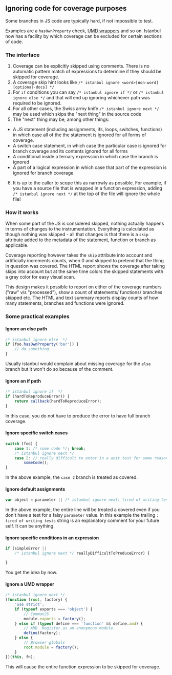 ## Ignoring code for coverage purposes

Some branches in JS code are typically hard, if not impossible to test.

Examples are a `hasOwnProperty` check, [UMD wrappers](https://github.com/umdjs/umd) and so on. Istanbul now has a
facility by which coverage can be excluded for certain sections of code.

### The interface

1. Coverage can be explicitly skipped using comments. There is no automatic pattern match of expressions to determine
if they should be skipped for coverage.
2. A coverage skip hint looks like `/* istanbul ignore <word>[non-word] [optional-docs] */`
3. For `if` conditions you can say `/* istanbul ignore if */` or `/* istanbul ignore else */` and that will end up
ignoring whichever path was required to be ignored.
4. For all other cases, the Swiss army knife `/* istanbul ignore next */` may be used which skips the "next thing" in
the source code
5. The "next" thing may be, among other things:
  * A JS statement (including assignments, ifs, loops, switches, functions) in which case all of the the statement is
  ignored for all forms of coverage.
  * A switch case statement, in which case the particular case is ignored for branch coverage and its contents ignored
  for all forms
  * A conditional inside a ternary expression in which case the branch is ignored
  * A part of a logical expression in which case that part of the expression is ignored for branch coverage
6. It is up to the caller to scope this as narrowly as possible. For example, if you have a source file that is wrapped
in a function expression, adding `/* istanbul ignore next */` at the top of the file will ignore the whole file!

### How it works

When some part of the JS is considered skipped, nothing actually happens in terms of changes to the instrumentation. Everything is calculated as though nothing was skipped - all that changes is that there is a `skip` attribute added to the metadata of the statement, function or branch as applicable.

Coverage reporting however takes the `skip` attribute into account and artificially increments counts, when 0 and skipped to pretend that the thing in question was covered. The HTML report shows the coverage after taking skips into account but at the same time colors the skipped statements with a gray color for easy visual scan.

This design makes it possible to report on either of the coverage numbers ("raw" v/s "processed"), show a count of statements/ functions/ branches skipped etc. The HTML and text summary reports display counts of how many statements, branches and functions were ignored.

### Some practical examples

#### Ignore an else path

```javascript
/* istanbul ignore else  */
if (foo.hasOwnProperty('bar')) {
    // do something
}
```

Usually istanbul would complain about missing coverage for the `else` branch but it won't do so because of the comment.

#### Ignore an if path

```javascript
/* istanbul ignore if  */
if (hardToReproduceError)) {
    return callback(hardToReproduceError);
}
```

In this case, you do not have to produce the error to have full branch coverage.

#### Ignore specific switch cases

```javascript
switch (foo) {
    case 1: /* some code */; break;
    /* istanbul ignore next */
    case 2: // really difficult to enter in a unit test for some reason
        someCode();
}
```

In the above example, the `case 2` branch is treated as covered.

#### Ignore default assignments

```javascript
var object = parameter || /* istanbul ignore next: tired of writing tests */ {};
```

In the above example, the entire line will be treated a covered even if you don't have a test for a falsy `parameter` value. In this example the trailing `: tired of writing tests` string is an explanatory comment for your future self. It can be anything.

#### Ignore specific conditions in an expression

```javascript
if (simpleError ||
    /* istanbul ignore next */ reallyDifficultToProduceError) {

}
```

You get the idea by now.

#### Ignore a UMD wrapper

```javascript
/* istanbul ignore next */
(function (root, factory) {
    'use strict';
    if (typeof exports === 'object') {
        // CommonJS
        module.exports = factory();
    } else if (typeof define === 'function' && define.amd) {
        // AMD. Register as an anonymous module.
        define(factory);
    } else {
        // Browser globals
        root.module = factory();
    }
})(this, fn);
```

This will cause the entire function expression to be skipped for coverage.
